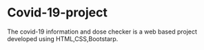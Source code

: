 # Covid-19-project
The covid-19 information and dose checker is a web based project developed using HTML,CSS,Bootstarp.

